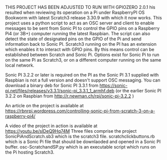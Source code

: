 THIS PROJECT HAS BEEN ADJUSTED TO RUN WITH GPIOZERO 2.0.1 his resulted when reviewing its operation on a Pi under RaspberryPI OS Bookworm with latest Scratch3 release 3.30.9 with which it now works.
This project uses a python script to act as an OSC server and client to enable messages to be sent from Sonic PI to control the GPIO pins on a Raspberry Pi4 (or 3B+) computer running the latest Raspbian. The script can also detect the state of designated pins on the GPIO of the Pi and send information back to Sonic PI. Scratch3 running on the PI has an extension which enables it to interact with GPIO pins. By this means control can be established between Scratch and Sonic Pi. Options exist for Sonic Pi to run on the same Pi as Scratch3, or on a different computer running on the same local network.

Sonic PI 3.2.2 or later is required on the PI as the Sonic PI 3.1 supplied with Raspbian is not a full version and doesn't support OSC messaging. You can download a binary deb for Sonic PI 3.3.1 from https://sonic-pi.net/files/releases/v3.3.1/sonic-pi_3.3.1_1_armhf.deb (or the earlier Sonic PI 3.2.2 on Raspbian from http://r.newman.ch/rpi/sonic-pi-3.2.2 )

An article on the project is available at https://rbnrpi.wordpress.com/controlling-sonic-pi-from-scratch-3-on-a-raspberry-pi4/

A video of the project in action is available at https://youtu.be/sIDeQ9Hq74M
Three files comprise the project
SonicPiAndScratch.sb3 which is the scratch3 file.
scratchclickbuttons.rb which is a Sonic Pi file that should be downlaoded and opened in a Sonic PI buffer.
osc-ScratchandSP.py which is an executable script which runs on the Pi hosting Scratch3.
